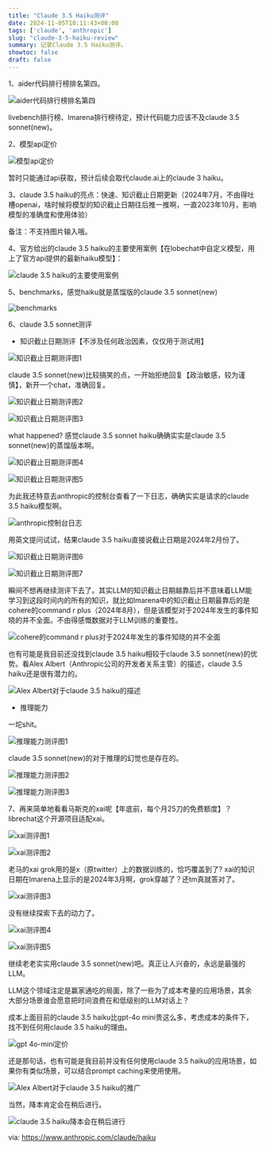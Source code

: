 ```yaml
---
title: "Claude 3.5 Haiku测评"
date: 2024-11-05T10:11:43+08:00
tags: ['claude', 'anthropic']
slug: "claude-3-5-haiku-review"
summary: 记录Claude 3.5 Haiku测评。
showtoc: false
draft: false
---
```


1、aider代码排行榜排名第四。

![aider代码排行榜排名第四](https://cdn.sa.net/2024/11/05/7FXzIBTG6NgP3y8.webp)

livebench排行榜、lmarena排行榜待定，预计代码能力应该不及claude 3.5 sonnet(new)。

2、模型api定价

![模型api定价](https://cdn.sa.net/2024/11/05/9WTwXv2juqtIokm.webp)

暂时只能通过api获取，预计后续会取代claude.ai上的claude 3 haiku。

3、claude 3.5 haiku的亮点：快速、知识截止日期更新（2024年7月，不由得吐槽openai，啥时候将模型的知识截止日期往后推一推啊，一直2023年10月，影响模型的准确度和使用体验）

备注：不支持图片输入哦。

4、官方给出的claude 3.5 haiku的主要使用案例【在lobechat中自定义模型，用上了官方api提供的最新haiku模型】：

![claude 3.5 haiku的主要使用案例](https://cdn.sa.net/2024/11/05/SDu4187N5fQrOYK.webp)

5、benchmarks，感觉haiku就是蒸馏版的claude 3.5 sonnet(new)

![benchmarks](https://cdn.sa.net/2024/11/05/7EpFWwX4Mk6n3s9.webp)

6、claude 3.5 sonnet测评

+ 知识截止日期测评【不涉及任何政治因素，仅仅用于测试用】

![知识截止日期测评图1](https://cdn.sa.net/2024/11/05/5KQLYSjhRrgIa2s.webp)

claude 3.5 sonnet(new)比较搞笑的点，一开始拒绝回复【政治敏感，较为谨慎】，新开一个chat，准确回复。

![知识截止日期测评图2](https://cdn.sa.net/2024/11/05/cNUGDYms5AZwthb.webp)

![知识截止日期测评图3](https://cdn.sa.net/2024/11/05/gN7wVscxDG9nbLq.webp)

what happened? 感觉claude 3.5 sonnet haiku确确实实是claude 3.5 sonnet(new)的蒸馏版本啊。

![知识截止日期测评图4](https://cdn.sa.net/2024/11/05/KWETG4BYrUtuiCc.webp)

![知识截止日期测评图5](https://cdn.sa.net/2024/11/05/OKyYZabpr5JeS6x.webp)

为此我还特意去anthropic的控制台查看了一下日志，确确实实是请求的claude 3.5 haiku模型啊。

![anthropic控制台日志](https://cdn.sa.net/2024/11/05/VQJrB1m3lHf4AaE.webp)

用英文提问试试，结果claude 3.5 haiku直接说截止日期是2024年2月份了。

![知识截止日期测评图6](https://cdn.sa.net/2024/11/05/GjlyPI2ZYMNU4dS.webp)

![知识截止日期测评图7](https://cdn.sa.net/2024/11/05/6OM3pRKgAfEz4bl.webp)

瞬间不想再继续测评下去了。其实LLM的知识截止日期越靠后并不意味着LLM能学习到这段时间内的所有的知识，就比如lmarena中的知识截止日期最靠后的是cohere的command r plus（2024年8月），但是该模型对于2024年发生的事件知晓的并不全面。不由得感慨数据对于LLM训练的重要性。

![cohere的command r plus对于2024年发生的事件知晓的并不全面](https://cdn.sa.net/2024/11/05/l61JPIfnH9L5Ubk.webp)

也有可能是我目前还没找到claude 3.5 haiku相较于claude 3.5 sonnet(new)的优势。看Alex Albert（Anthropic公司的开发者关系主管）的描述，claude 3.5 haiku还是很有潜力的。

![Alex Albert对于claude 3.5 haiku的描述](https://cdn.sa.net/2024/11/05/RFlE1YLgVuA64qk.webp)

+ 推理能力

一坨shit。

![推理能力测评图1](https://cdn.sa.net/2024/11/05/KCNbL9l7Dx38apM.webp)

claude 3.5 sonnet(new)的对于推理的幻觉也是存在的。

![推理能力测评图2](https://cdn.sa.net/2024/11/05/uPRL6DGyCZ5rmeq.webp)

![推理能力测评图3](https://cdn.sa.net/2024/11/05/v1Q7MJU23SILjlx.webp)

7、再来简单地看看马斯克的xai呢【年底前，每个月25刀的免费额度】？librechat这个开源项目适配xai。

![xai测评图1](https://cdn.sa.net/2024/11/05/Ef1vAVkJMsn3Kgt.webp)

![xai测评图2](https://cdn.sa.net/2024/11/05/tpSfuyDmUxEZe6N.webp)

老马的xai grok用的是x（原twitter）上的数据训练的，恰巧覆盖到了? xai的知识日期在lmarena上显示的是2024年3月啊，grok穿越了？还tm真就答对了。

![xai测评图3](https://cdn.sa.net/2024/11/05/YtQIeGuJagjSidR.webp)

没有继续探索下去的动力了。

![xai测评图4](https://cdn.sa.net/2024/11/05/4O6KhLwWTXRnp3l.webp)

![xai测评图5](https://cdn.sa.net/2024/11/05/DkTUqbIVn1Hly7W.webp)

继续老老实实用claude 3.5 sonnet(new)吧。真正让人兴奋的，永远是最强的LLM。

LLM这个领域注定是赢家通吃的局面，除了一些为了成本考量的应用场景，其余大部分场景谁会愿意把时间浪费在和低级别的LLM对话上？

成本上面目前的claude 3.5 haiku比gpt-4o mini贵这么多，考虑成本的条件下，找不到任何用claude 3.5 haiku的理由。

![gpt 4o-mini定价](https://cdn.sa.net/2024/11/05/2ioxFyED3LW8kaP.webp)

还是那句话，也有可能是我目前并没有任何使用claude 3.5 haiku的应用场景，如果你有类似场景，可以结合prompt caching来使用使用。

![Alex Albert对于claude 3.5 haiku的推广](https://cdn.sa.net/2024/11/05/6zVnqiG4SNWKp2a.webp)

当然，降本肯定会在稍后进行。

![claude 3.5 haiku降本会在稍后进行](https://cdn.sa.net/2024/11/05/8QDpefN5ynCqciI.webp)

via: https://www.anthropic.com/claude/haiku

